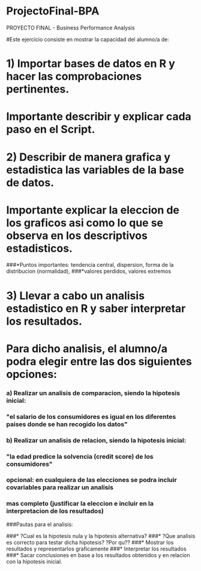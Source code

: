 # ProjectoFinal-BPA
PROYECTO FINAL - Business Performance Analysis

#Este ejercicio consiste en mostrar la capacidad del alumno/a de: 

# 1) Importar bases de datos en R y hacer las comprobaciones pertinentes. 
# Importante describir y explicar cada paso en el Script.

# 2) Describir de manera grafica y estadistica las variables de la base de datos.
# Importante explicar la eleccion de los graficos asi como lo que se observa en los descriptivos estadisticos.
###*Puntos importantes: tendencia central, dispersion, forma de la distribucion (normalidad),
###*valores perdidos, valores extremos

# 3) Llevar a cabo un analisis estadistico en R y saber interpretar los resultados. 

# Para dicho analisis, el alumno/a podra elegir entre las dos siguientes opciones:

### a) Realizar un analisis de comparacion, siendo la hipotesis inicial:
###    "el salario de los consumidores es igual en los diferentes paises donde se han recogido los datos" 
### b) Realizar un analisis de relacion, siendo la hipotesis inicial:
###    "la edad predice la solvencia (credit score) de los consumidores"
### opcional: en cualquiera de las elecciones se podra incluir covariables para realizar un analisis 
### mas completo (justificar la eleccion e incluir en la interpretacion de los resultados)

###Pautas para el analisis:

###* ?Cual es la hipotesis nula y la hipotesis alternativa?
###* ?Que analisis es correcto para testar dicha hipotesis? ?Por qu??
###* Mostrar los resultados y representarlos graficamente
###* Interpretar los resultados
###* Sacar conclusiones en base a los resultados obtenidos y en relacion con la hipotesis inicial.
